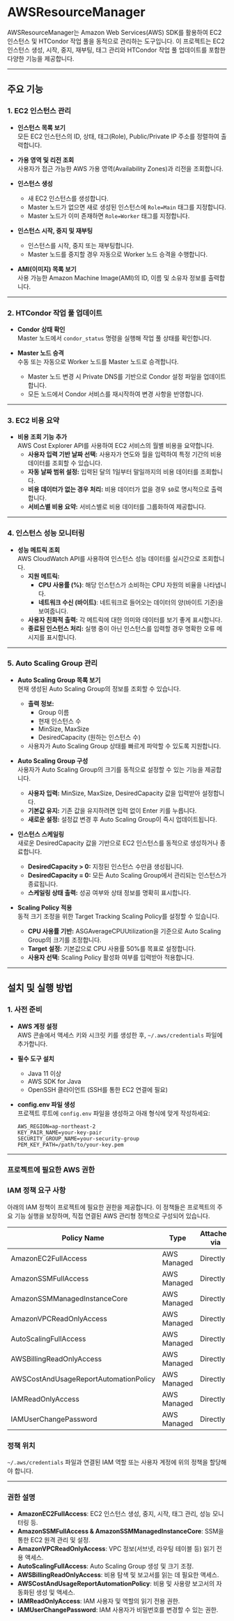 # AWSResourceManager

AWSResourceManager는 Amazon Web Services(AWS) SDK를 활용하여 EC2 인스턴스 및 HTCondor 작업 풀을 동적으로 관리하는 도구입니다. 이 프로젝트는 EC2 인스턴스 생성, 시작, 중지, 재부팅, 태그 관리와 HTCondor 작업 풀 업데이트를 포함한 다양한 기능을 제공합니다.

---

## 주요 기능

### 1. EC2 인스턴스 관리
- **인스턴스 목록 보기**  
  모든 EC2 인스턴스의 ID, 상태, 태그(Role), Public/Private IP 주소를 정렬하여 출력합니다.

- **가용 영역 및 리전 조회**  
  사용자가 접근 가능한 AWS 가용 영역(Availability Zones)과 리전을 조회합니다.

- **인스턴스 생성**
  - 새 EC2 인스턴스를 생성합니다.
  - Master 노드가 없으면 새로 생성된 인스턴스에 `Role=Main` 태그를 지정합니다.
  - Master 노드가 이미 존재하면 `Role=Worker` 태그를 지정합니다.

- **인스턴스 시작, 중지 및 재부팅**
  - 인스턴스를 시작, 중지 또는 재부팅합니다.
  - Master 노드를 중지할 경우 자동으로 Worker 노드 승격을 수행합니다.

- **AMI(이미지) 목록 보기**  
  사용 가능한 Amazon Machine Image(AMI)의 ID, 이름 및 소유자 정보를 출력합니다.

---

### 2. HTCondor 작업 풀 업데이트
- **Condor 상태 확인**  
  Master 노드에서 `condor_status` 명령을 실행해 작업 풀 상태를 확인합니다.

- **Master 노드 승격**  
  수동 또는 자동으로 Worker 노드를 Master 노드로 승격합니다.
  - Master 노드 변경 시 Private DNS를 기반으로 Condor 설정 파일을 업데이트합니다.
  - 모든 노드에서 Condor 서비스를 재시작하여 변경 사항을 반영합니다.

---

### 3. EC2 비용 요약
- **비용 조회 기능 추가**  
  AWS Cost Explorer API를 사용하여 EC2 서비스의 월별 비용을 요약합니다.
  - **사용자 입력 기반 날짜 선택:** 사용자가 연도와 월을 입력하여 특정 기간의 비용 데이터를 조회할 수 있습니다.
  - **자동 날짜 범위 설정:** 입력된 달의 1일부터 말일까지의 비용 데이터를 조회합니다.
  - **비용 데이터가 없는 경우 처리:** 비용 데이터가 없을 경우 `$0`로 명시적으로 출력합니다.
  - **서비스별 비용 요약:** 서비스별로 비용 데이터를 그룹화하여 제공합니다.

---

### 4. 인스턴스 성능 모니터링
- **성능 메트릭 조회**  
  AWS CloudWatch API를 사용하여 인스턴스 성능 데이터를 실시간으로 조회합니다.
  - **지원 메트릭:**
    - **CPU 사용률 (%)**: 해당 인스턴스가 소비하는 CPU 자원의 비율을 나타냅니다.
    - **네트워크 수신 (바이트)**: 네트워크로 들어오는 데이터의 양(바이트 기준)을 보여줍니다.
  - **사용자 친화적 출력:** 각 메트릭에 대한 의미와 데이터를 보기 좋게 표시합니다.
  - **종료된 인스턴스 처리:** 실행 중이 아닌 인스턴스를 입력할 경우 명확한 오류 메시지를 표시합니다.

---

### 5. Auto Scaling Group 관리
- **Auto Scaling Group 목록 보기**  
  현재 생성된 Auto Scaling Group의 정보를 조회할 수 있습니다.
  - **출력 정보:**
    - Group 이름
    - 현재 인스턴스 수
    - MinSize, MaxSize
    - DesiredCapacity (원하는 인스턴스 수)
  - 사용자가 Auto Scaling Group 상태를 빠르게 파악할 수 있도록 지원합니다.

- **Auto Scaling Group 구성**  
  사용자가 Auto Scaling Group의 크기를 동적으로 설정할 수 있는 기능을 제공합니다.
  - **사용자 입력:** MinSize, MaxSize, DesiredCapacity 값을 입력받아 설정합니다.
  - **기본값 유지:** 기존 값을 유지하려면 입력 없이 Enter 키를 누릅니다.
  - **새로운 설정:** 설정값 변경 후 Auto Scaling Group이 즉시 업데이트됩니다.

- **인스턴스 스케일링**  
  새로운 DesiredCapacity 값을 기반으로 EC2 인스턴스를 동적으로 생성하거나 종료합니다.
  - **DesiredCapacity > 0:** 지정된 인스턴스 수만큼 생성됩니다.
  - **DesiredCapacity = 0:** 모든 Auto Scaling Group에서 관리되는 인스턴스가 종료됩니다.
  - **스케일링 상태 출력:** 성공 여부와 상태 정보를 명확히 표시합니다.

- **Scaling Policy 적용**  
  동적 크기 조정을 위한 Target Tracking Scaling Policy를 설정할 수 있습니다.
  - **CPU 사용률 기반:** ASGAverageCPUUtilization을 기준으로 Auto Scaling Group의 크기를 조정합니다.
  - **Target 설정:** 기본값으로 CPU 사용률 50%를 목표로 설정합니다.
  - **사용자 선택:** Scaling Policy 활성화 여부를 입력받아 적용합니다.

---

## 설치 및 실행 방법

### 1. 사전 준비
- **AWS 계정 설정**  
  AWS 콘솔에서 액세스 키와 시크릿 키를 생성한 후, `~/.aws/credentials` 파일에 추가합니다.

- **필수 도구 설치**
  - Java 11 이상
  - AWS SDK for Java
  - OpenSSH 클라이언트 (SSH를 통한 EC2 연결에 필요)

- **config.env 파일 생성**  
  프로젝트 루트에 `config.env` 파일을 생성하고 아래 형식에 맞게 작성하세요:
  ```env
  AWS_REGION=ap-northeast-2
  KEY_PAIR_NAME=your-key-pair
  SECURITY_GROUP_NAME=your-security-group
  PEM_KEY_PATH=/path/to/your-key.pem
  ```

---


### **프로젝트에 필요한 AWS 권한**

### IAM 정책 요구 사항
아래의 IAM 정책이 프로젝트에 필요한 권한을 제공합니다. 이 정책들은 프로젝트의 주요 기능 실행을 보장하며, 직접 연결된 AWS 관리형 정책으로 구성되어 있습니다.

| **Policy Name**                           | **Type**       | **Attached via** |
|-------------------------------------------|----------------|-------------------|
| AmazonEC2FullAccess                       | AWS Managed    | Directly          |
| AmazonSSMFullAccess                       | AWS Managed    | Directly          |
| AmazonSSMManagedInstanceCore              | AWS Managed    | Directly          |
| AmazonVPCReadOnlyAccess                   | AWS Managed    | Directly          |
| AutoScalingFullAccess                     | AWS Managed    | Directly          |
| AWSBillingReadOnlyAccess                  | AWS Managed    | Directly          |
| AWSCostAndUsageReportAutomationPolicy     | AWS Managed    | Directly          |
| IAMReadOnlyAccess                         | AWS Managed    | Directly          |
| IAMUserChangePassword                     | AWS Managed    | Directly          |

### **정책 위치**
`~/.aws/credentials` 파일과 연결된 IAM 역할 또는 사용자 계정에 위의 정책을 할당해야 합니다.

---

### **권한 설명**
- **AmazonEC2FullAccess**: EC2 인스턴스 생성, 중지, 시작, 태그 관리, 성능 모니터링 등.
- **AmazonSSMFullAccess & AmazonSSMManagedInstanceCore**: SSM을 통한 EC2 원격 관리 및 설정.
- **AmazonVPCReadOnlyAccess**: VPC 정보(서브넷, 라우팅 테이블 등) 읽기 전용 액세스.
- **AutoScalingFullAccess**: Auto Scaling Group 생성 및 크기 조정.
- **AWSBillingReadOnlyAccess**: 비용 탐색 및 보고서를 읽는 데 필요한 액세스.
- **AWSCostAndUsageReportAutomationPolicy**: 비용 및 사용량 보고서의 자동화된 생성 및 액세스.
- **IAMReadOnlyAccess**: IAM 사용자 및 역할의 읽기 전용 권한.
- **IAMUserChangePassword**: IAM 사용자가 비밀번호를 변경할 수 있는 권한.
